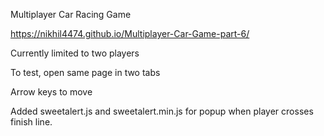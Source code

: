 Multiplayer Car Racing Game

https://nikhil4474.github.io/Multiplayer-Car-Game-part-6/

Currently limited to two players

To test, open same page in two tabs

Arrow keys to move

Added sweetalert.js and sweetalert.min.js for popup when player crosses finish line.
